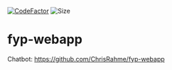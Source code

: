 [![CodeFactor](https://www.codefactor.io/repository/github/chrisrahme/fyp-webapp/badge)](https://www.codefactor.io/repository/github/chrisrahme/fyp-webapp)
![Size](https://img.shields.io/github/languages/code-size/chrisrahme/fyp-webapp)

# fyp-webapp
Chatbot: https://github.com/ChrisRahme/fyp-webapp
